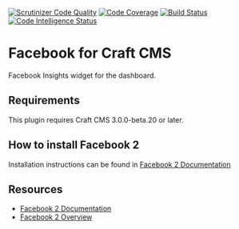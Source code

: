 [![Scrutinizer Code Quality](https://scrutinizer-ci.com/g/dukt/facebook/badges/quality-score.png?b=v2)](https://scrutinizer-ci.com/g/dukt/facebook/?branch=v2) [![Code Coverage](https://scrutinizer-ci.com/g/dukt/facebook/badges/coverage.png?b=v2)](https://scrutinizer-ci.com/g/dukt/facebook/?branch=v2) [![Build Status](https://scrutinizer-ci.com/g/dukt/facebook/badges/build.png?b=v2)](https://scrutinizer-ci.com/g/dukt/facebook/build-status/v2) [![Code Intelligence Status](https://scrutinizer-ci.com/g/dukt/facebook/badges/code-intelligence.svg?b=v2)](https://scrutinizer-ci.com/code-intelligence)

# Facebook for Craft CMS

Facebook Insights widget for the dashboard.

## Requirements

This plugin requires Craft CMS 3.0.0-beta.20 or later.

## How to install Facebook 2

Installation instructions can be found in [Facebook 2 Documentation](https://github.com/dukt/facebook/tree/v2-docs)

## Resources

- [Facebook 2 Documentation](https://github.com/dukt/facebook/tree/v2-docs)
- [Facebook 2 Overview](https://dukt.net/facebook)